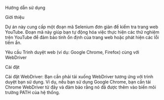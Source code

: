 Hướng dẫn sử dụng

Giới thiệu

Dự án này cung cấp một đoạn mã Selenium đơn giản để kiểm tra trang web YouTube. Đoạn mã này giúp bạn tự động hóa việc thực hiện các thử nghiệm trên YouTube để đảm bảo tính ổn định của trang web hoặc phát hiện các lỗi tiềm ẩn.

Yêu cầu
Trình duyệt web (ví dụ: Google Chrome, Firefox) cùng với WebDriver

Cài đặt

Cài đặt WebDriver: Bạn cần phải tải xuống WebDriver tương ứng với trình duyệt bạn sử dụng. Ví dụ, nếu bạn sử dụng Google Chrome, bạn cần tải Chrome WebDriver từ đây và đảm bảo rằng nó đã được thêm vào biến môi trường PATH của hệ thống.
